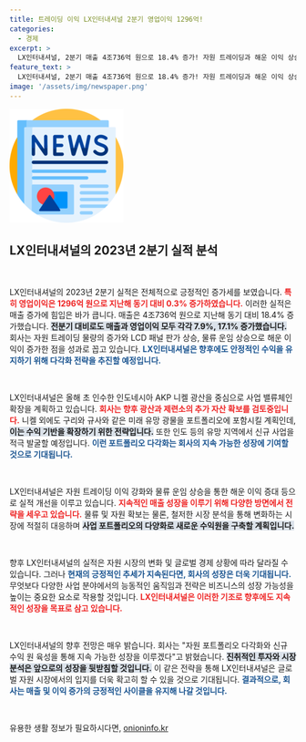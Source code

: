 ```yaml
---
title: 트레이딩 이익 LX인터내셔널 2분기 영업이익 1296억!
categories:
  - 경제
excerpt: >
  LX인터내셔널, 2분기 매출 4조736억 원으로 18.4% 증가! 자원 트레이딩과 해운 이익 상승의 배경, 혁신적인 사업 확장 계획까지. 이들의 성공 비결이 궁금하다면 클릭하세요!
feature_text: >
  LX인터내셔널, 2분기 매출 4조736억 원으로 18.4% 증가! 자원 트레이딩과 해운 이익 상승의 배경, 혁신적인 사업 확장 계획까지. 이들의 성공 비결이 궁금하다면 클릭하세요!
image: '/assets/img/newspaper.png'
---
```


<p><img src="/assets/img/newspaper.png" alt="kimp 속보" /></p>

<h2 data-ke-size="size26">LX인터내셔널의 2023년 2분기 실적 분석</h2>

<p data-ke-size="size16">&nbsp;</p>

<p>LX인터내셔널의 2023년 2분기 실적은 전체적으로 긍정적인 증가세를 보였습니다. <b><span style="color: #ee2323;">특히 영업이익은 1296억 원으로 지난해 동기 대비 0.3% 증가하였습니다.</span></b> 이러한 실적은 매출 증가에 힘입은 바가 큽니다. 매출은 4조736억 원으로 지난해 동기 대비 18.4% 증가했습니다. <b><span style="background-color: #21538527;">전분기 대비로도 매출과 영업이익 모두 각각 7.9%, 17.1% 증가했습니다.</span></b> 회사는 자원 트레이딩 물량의 증가와 LCD 패널 판가 상승, 물류 운임 상승으로 해운 이익이 증가한 점을 성과로 꼽고 있습니다. <b><span style="color: #1a5490;"> LX인터내셔널은 향후에도 안정적인 수익을 유지하기 위해 다각화 전략을 추진할 예정입니다.</span></b> </p>

<p data-ke-size="size16">&nbsp;</p>

<p>LX인터내셔널은 올해 초 인수한 인도네시아 AKP 니켈 광산을 중심으로 사업 밸류체인 확장을 계획하고 있습니다. <b><span style="color: #ee2323;">회사는 향후 광산과 제련소의 추가 자산 확보를 검토중입니다.</span></b> 니켈 외에도 구리와 규사와 같은 미래 유망 광물을 포트폴리오에 포함시킬 계획인데, <b><span style="background-color: #21538527;">이는 수익 기반을 확장하기 위한 전략입니다.</span></b> 또한 인도 등의 유망 지역에서 신규 사업을 적극 발굴할 예정입니다. <b><span style="color: #1a5490;">이런 포트폴리오 다각화는 회사의 지속 가능한 성장에 기여할 것으로 기대됩니다.</span></b></p>

<p data-ke-size="size16">&nbsp;</p>

<p>LX인터내셔널은 자원 트레이딩 이익 강화와 물류 운임 상승을 통한 해운 이익 증대 등으로 실적 개선을 이루고 있습니다. <b><span style="color: #ee2323;">지속적인 매출 성장을 이루기 위해 다양한 방면에서 전략을 세우고 있습니다.</span></b> 물류 및 자원 확보는 물론, 철저한 시장 분석을 통해 변화하는 시장에 적절히 대응하며 <b><span style="background-color: #21538527;">사업 포트폴리오의 다양화로 새로운 수익원을 구축할 계획입니다.</span></b> </p>

<p data-ke-size="size16">&nbsp;</p>

<p>향후 LX인터내셔널의 실적은 자원 시장의 변화 및 글로벌 경제 상황에 따라 달라질 수 있습니다. 그러나 <b><span style="color: #1a5490;">현재의 긍정적인 추세가 지속된다면, 회사의 성장은 더욱 기대됩니다.</span></b> 무엇보다 다양한 사업 분야에서의 능동적인 움직임과 전략은 비즈니스의 성장 가능성을 높이는 중요한 요소로 작용할 것입니다. <b><span style="color: #ee2323;">LX인터내셔널은 이러한 기조로 향후에도 지속적인 성장을 목표로 삼고 있습니다.</span></b></p>

<p data-ke-size="size16">&nbsp;</p>

<p>LX인터내셔널의 향후 전망은 매우 밝습니다. 회사는 "자원 포트폴리오 다각화와 신규 수익 원 육성을 통해 지속 가능한 성장을 이루겠다"고 밝혔습니다. <b><span style="background-color: #21538527;">진취적인 투자와 시장 분석은 앞으로의 성장을 뒷받침할 것입니다.</span></b> 이 같은 전략을 통해 LX인터내셔널은 글로벌 자원 시장에서의 입지를 더욱 확고히 할 수 있을 것으로 기대됩니다. <b><span style="color: #1a5490;">결과적으로, 회사는 매출 및 이익 증가의 긍정적인 사이클을 유지해 나갈 것입니다.</span></b></p>

<p data-ke-size="size16">&nbsp;</p>
유용한 생활 정보가 필요하시다면, <a href="https://onioninfo.kr" rel="dofollow">onioninfo.kr</a>


